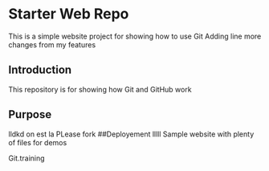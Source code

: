 # Starter Web Repo
This is a simple website project for showing how to use Git 
Adding line
more changes from my features
## Introduction 
This repository is for showing how Git and GitHub work

## Purpose
lldkd
on est la 
PLease fork 
##Deployement
lllll
Sample website with plenty of files for demos


Git.training